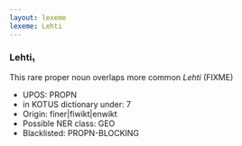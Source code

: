 ```yaml
---
layout: lexeme
lexeme: Lehti
---
```


###  Lehti₁

This rare proper noun overlaps more common *Lehti* (FIXME)
* UPOS:  PROPN
* in KOTUS dictionary under:  7
* Origin:  finer|fiwikt|enwikt
* Possible NER class:  GEO
* Blacklisted:  PROPN-BLOCKING

